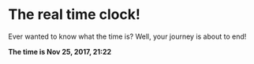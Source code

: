 # The real time clock!

Ever wanted to know what the time is? Well, your journey is about to end!

**The time is Nov 25, 2017, 21:22**